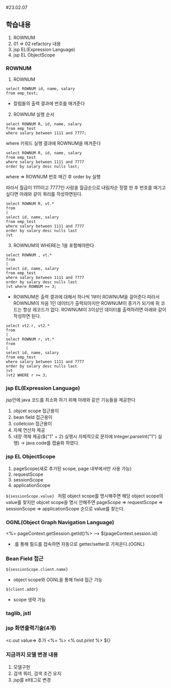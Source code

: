 #23.02.07

## 학습내용
1. ROWNUM
2. 01 => 02 refactory 내용
3. jsp EL(Expression Language)
4. jsp EL ObjectScope

### ROWNUM

1. ROWNUM
```
select ROWNUM id, name, salary
from emp_test;
```
- 칼럼들의 출력 결과에 번호를 매겨준다

2. ROWNUM 실행 순서
```
select ROWNUM R, id, name, salary
from emp_test
where salary between 1111 and 7777;
```
where 키워드 실행 결과에 ROWNUM을 매겨준다

```
select ROWNUM R, id, name, salary
from emp_test
where salary between 1111 and 7777
order by salary desc nulls last; 
```
where => ROWNUM 번호 매긴 후 order by 실행

따라서 월급이 1111이고 7777인 사람을 월급순으로 내림차순 정렬 한 후 번호를 매기고 싶다면 아래와 같이 쿼리를 작성하면된다.
```
select ROWNUM R, vt.*
from
(
select id, name, salary
from emp_test
where salary between 1111 and 7777
order by salary desc nulls last
)vt
```

3. ROWNUM의 WHERE는 1을 포함해야한다

```
select ROWNUM , vt.*
from
(
select id, name, salary
from emp_test
where salary between 1111 and 7777
order by salary desc nulls last
)vt where ROWNUM >= 3;
```
- ROWNUM은 출력 결과에 대해서 하나씩 1부터 ROWNUM을 걸어준다 따라서 ROWNUM이 처음 1인 데이터가 출력되야지만 ROWNUM이 증가가 되기에 위 코드는 항상 레코드가 없다.
 ROWNUM이 3이상인 데이터를 출력하려면 아래와 같이 작성하면 된다.
 
```
select vt2.r, vt2.*
from
(
select ROWNUM r, vt.*
from
(
select id, name, salary
from emp_test
where salary between 1111 and 7777
order by salary desc nulls last
)vt 
)vt2 WHERE r >= 3;
```

### jsp EL(Expression Language)
jsp안에 java 코드를 최소화 하기 위해 아래와 같은 기능들을 제공한다
1. objcet scope 접근용이
2. bean field 접근용이
3. colletcion 접근용이
4. 자체 연산자 제공
5. 내장 객체 제공(${"1" + 2} 실행시 자체적으로 문자에 Integer.parseInt("1") 실행) 
-> java code를 캡슐화 하였다.


### jsp EL ObjectScope
1. pageScope(새로 추가된 scope, page 내부에서만 사용 가능)
2. requestScope
3. sessionScope
4. applicationScope

```${sessionScope.value} ``` 처럼 object scope를 명시해주면 해당 object scope의 value를 찾지만 objcet scope을 명시 안해주면
pageScope => requestScope => sessionScope => applicationScope 순으로 value를 찾는다.



### OGNL(Object Graph Navigation Language)
<%= pageContext.getSession.getId()%> --> ${pageContext.session.id}
- .를 통해 필드를 접속하면 자동으로 getter/setter로 가져온다.(OGNL)


### Bean Field 접근
```${sessionScope.client.name}``` 
 - object scope와 OGNL을 통해 field 접근 가능

``` ${client.addr} ```
 - scope 생략 가능
 
### taglib, jstl


### jsp 화면출력기술(4개)
<c.out value=> 추가
<%= %>
<% out.print %>
${}


### 지금까지 모델 변경 내용
1. 모델구현
2. 검색 쿼리, 검색 조건 유지
3. jsp를 el태그로 변경



